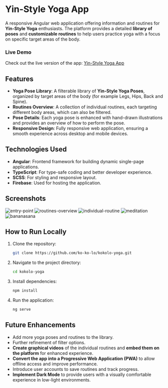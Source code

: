 # Yin-Style Yoga App

A responsive Angular web application offering information and routines for **Yin-Style Yoga** enthusiasts. The platform provides a detailed **library of poses** and **customizable routines** to help users practice yoga with a focus on specific target areas of the body.

### Live Demo
Check out the live version of the app: [Yin-Style Yoga App](https://kokoloyoga.com)

## Features

- **Yoga Pose Library**: A filterable library of **Yin-Style Yoga Poses**, organized by target areas of the body (for example Legs, Hips, Back and Spine).
- **Routines Overview**: A collection of individual routines, each targeting different body areas, which can also be filtered.
- **Pose Details**: Each yoga pose is enhanced with hand-drawn illustrations and provides an overview of how to perform the pose.
- **Responsive Design**: Fully responsive web application, ensuring a smooth experience across desktop and mobile devices.

## Technologies Used

- **Angular**: Frontend framework for building dynamic single-page applications.
- **TypeScript**: For type-safe coding and better developer experience.
- **SCSS**: For styling and responsive layout.
- **Firebase**: Used for hosting the application.

## Screenshots
![entry-point](https://github.com/user-attachments/assets/3fa8305b-84fc-499e-8876-694a2d8f5632)
![routines-overview](https://github.com/user-attachments/assets/a5d06ec4-b27f-42d1-a1da-02e1c11e8b71)
![individual-routine](https://github.com/user-attachments/assets/c68beb4b-d1c6-43e6-a76d-c9553b75bbea)
![meditation](https://github.com/user-attachments/assets/a5d37bde-8612-469f-88c7-688c30b97866)
![bananasana](https://github.com/user-attachments/assets/7039ee13-0dec-4b1a-a614-2927968f3754)

## How to Run Locally

1. Clone the repository:
    ```bash
    git clone https://github.com/ko-ko-lo/kokolo-yoga.git
    ```
2. Navigate to the project directory:
    ```bash
    cd kokolo-yoga
    ```
3. Install dependencies:
    ```bash
    npm install
    ```
4. Run the application:
    ```bash
    ng serve
    ```

## Future Enhancements

- Add more yoga poses and routines to the library.
- Further refinement of filter options.
- **Create graphical videos** of the individual routines and **embed them on the platform** for enhanced experience.
- **Convert the app into a Progressive Web Application (PWA)** to allow offline access and improve performance.
- Introduce user accounts to save routines and track progress.
- **Implement Dark Mode** to provide users with a visually comfortable experience in low-light environments.
